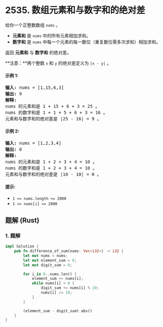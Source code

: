 # 2535. 数组元素和与数字和的绝对差
给你一个正整数数组 `nums` 。

* **元素和** 是 `nums` 中的所有元素相加求和。
* **数字和** 是 `nums` 中每一个元素的每一数位（重复数位需多次求和）相加求和。

返回 **元素和** 与 **数字和** 的绝对差。

**注意：**两个整数 `x` 和 `y` 的绝对差定义为 `|x - y|` 。

#### 示例 1:
<pre>
<strong>输入:</strong> nums = [1,15,6,3]
<strong>输出:</strong> 9
<strong>解释:</strong>
nums 的元素和是 1 + 15 + 6 + 3 = 25 。
nums 的数字和是 1 + 1 + 5 + 6 + 3 = 16 。
元素和与数字和的绝对差是 |25 - 16| = 9 。
</pre>

#### 示例 2:
<pre>
<strong>输入:</strong> nums = [1,2,3,4]
<strong>输出:</strong> 0
<strong>解释:</strong>
nums 的元素和是 1 + 2 + 3 + 4 = 10 。
nums 的数字和是 1 + 2 + 3 + 4 = 10 。
元素和与数字和的绝对差是 |10 - 10| = 0 。
</pre>

#### 提示:
* `1 <= nums.length <= 2000`
* `1 <= nums[i] <= 2000`

## 题解 (Rust)

### 1. 题解
```Rust
impl Solution {
    pub fn difference_of_sum(nums: Vec<i32>) -> i32 {
        let mut nums = nums;
        let mut element_sum = 0;
        let mut digit_sum = 0;

        for i in 0..nums.len() {
            element_sum += nums[i];
            while nums[i] > 0 {
                digit_sum += nums[i] % 10;
                nums[i] /= 10;
            }
        }

        (element_sum - digit_sum).abs()
    }
}
```
